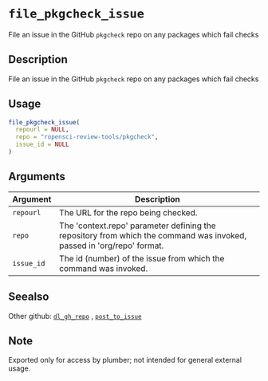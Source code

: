 # `file_pkgcheck_issue`

File an issue in the GitHub `pkgcheck` repo on any packages which fail checks


## Description

File an issue in the GitHub `pkgcheck` repo on any packages which fail checks


## Usage

```r
file_pkgcheck_issue(
  repourl = NULL,
  repo = "ropensci-review-tools/pkgcheck",
  issue_id = NULL
)
```


## Arguments

Argument      |Description
------------- |----------------
`repourl`     |     The URL for the repo being checked.
`repo`     |     The 'context.repo' parameter defining the repository from which the command was invoked, passed in 'org/repo' format.
`issue_id`     |     The id (number) of the issue from which the command was invoked.


## Seealso

Other github:
 [`dl_gh_repo`](#dlghrepo) ,
 [`post_to_issue`](#posttoissue)


## Note

Exported only for access by plumber; not intended for general external
 usage.


